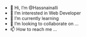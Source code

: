 - 👋 Hi, I’m @Hassnainalli
- 👀 I’m interested in Web Developer
- 🌱 I’m currently learning 
- 💞️ I’m looking to collaborate on ...
- 📫 How to reach me ...

<!---
Hassnainalli/Hassnainalli is a ✨ special ✨ repository because its `README.md` (this file) appears on your GitHub profile.
You can click the Preview link to take a look at your changes.
--->
